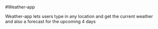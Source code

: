 #Weather-app

Weather-app lets users type in any location and get the current weather and also a forecast for the upcoming 4 days
